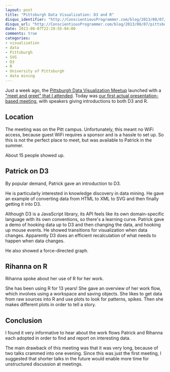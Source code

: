 ```yaml
---
layout: post
title: "Pittsburgh Data Visualization: D3 and R"
disqus_identifier: "http://ConscientiousProgrammer.com/blog/2013/08/07/pittsburgh-data-visualization-d3-and-r/"
disqus_url: "http://ConscientiousProgrammer.com/blog/2013/08/07/pittsburgh-data-visualization-d3-and-r/"
date: 2013-08-07T22:19:55-04:00
comments: true
categories: 
- visualization
- data
- Pittsburgh
- SVG
- D3
- R
- University of Pittsburgh
- data mining
---
```

Just a week ago, the [Pittsburgh Data Visualization Meetup](http://www.meetup.com/Pittsburgh-Data-Visualization-Group/) launched with a ["meet and greet" that I attended](/blog/2013/07/30/pittsburgh-data-visualization-meetup-inaugural-meet-and-greet/). Today was [our first actual presentation-based meeting](http://www.meetup.com/Pittsburgh-Data-Visualization-Group/events/132375562/), with speakers giving introductions to both D3 and R.

<!--more-->

## Location

The meeting was on the Pitt campus. Unfortunately, this meant no WiFi access, because guest WiFi requires a sponsor and is a hassle to set up. So this is not the perfect place to meet, but was available to Patrick in the summer.

About 15 people showed up.

## Patrick on D3

By popular demand, Patrick gave an introduction to D3.

He is particularly interested in knowledge discovery in data mining. He gave an example of converting data from HTML to XML to SVG and then finally getting it into D3.

Although D3 is a JavaScript library, its API feels like its own domain-specific language with its own conventions, so there's a learning curve. Patrick gave a demo of hooking data up to D3 and then changing the data, and hooking up mouse events. He showed transitions for visualization when data changes. Apparently D3 does an efficient recalculation of what needs to happen when data changes.

He also showed a force-directed graph.

## Rihanna on R

Rihanna spoke about her use of R for her work.

She has been using R for 13 years! She gave an overview of her work flow, which involves using a workspace and saving objects. She likes to get data from raw sources into R and use plots to look for patterns, spikes. Then she makes different plots in order to tell a story.

## Conclusion

I found it very informative to hear about the work flows Patrick and Rihanna each adopted in order to find and report on interesting data.

The main drawback of this meeting was that it was very long, because of two talks crammed into one evening. Since this was just the first meeting, I suggested that shorter talks in the future would enable more time for unstructured discussion at meetings.
